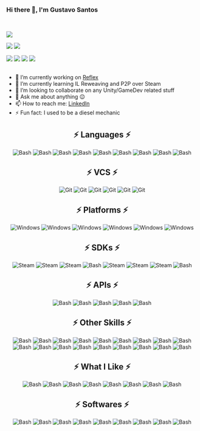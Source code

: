 ### Hi there 👋, I'm Gustavo Santos

<br>

<p align = "left">
 <img  src="https://github-readme-streak-stats.herokuapp.com/?user=gustavopsantos&count_private=true&show_icons=true&locale=en&layout=compact&theme=tokyonight&line_height=0" />
</p>

<p align = "left">
  <img  src = "https://github-readme-stats.vercel.app/api?username=gustavopsantos&count_private=true&show_icons=true&theme=tokyonight&line_height=27">
  <img src = "https://github-readme-stats.vercel.app/api/top-langs/?username=gustavopsantos&count_private=true&theme=tokyonight">
</p>

![](https://vistr.dev/badge?repo=gustavopsantos.gustavopsantos)
[![](https://img.shields.io/badge/-@codinggustavo-%231DA1F2?style=flat-square&logo=twitter&logoColor=ffffff)](https://twitter.com/codinggustavo)
[![](https://img.shields.io/badge/-@gustavopsantos-%23181717?style=flat-square&logo=github)](https://github.com/gustavopsantos)
[![](https://img.shields.io/badge/-Gustavo%20Santos-blue?style=flat-square&logo=Linkedin&logoColor=white&link=https://www.linkedin.com/in/codinggustavo/)](https://www.linkedin.com/in/codinggustavo/)


## 

- 🔭 I’m currently working on [Reflex](https://github.com/gustavopsantos/reflex)
- 🌱 I’m currently learning IL Reweaving and P2P over Steam
- 👯 I’m looking to collaborate on any Unity/GameDev related stuff
- 💬 Ask me about anything 😉
- 📫 How to reach me: [LinkedIn](https://www.linkedin.com/in/codinggustavo/)
- ⚡ Fun fact: I used to be a diesel mechanic


<h2 align="center">⚡ Languages ⚡</h2>  
<p align = "center">
  <img alt="Bash" src="https://img.shields.io/badge/Bash-141414?style=flat&logo=GNUBash">
  <img alt="Bash" src="https://img.shields.io/badge/C-00599C?style=flat&logo=c">
  <img alt="Bash" src="https://img.shields.io/badge/C++-0179c3?style=flat&logo=cplusplus">
  <img alt="Bash" src="https://img.shields.io/badge/C%23-92458c?style=flat&logo=csharp">
  <img alt="Bash" src="https://img.shields.io/badge/GLSL-141414?style=flat&logo=OPENGL">
  <img alt="Bash" src="https://img.shields.io/badge/HLSL-141414?style=flat&logo=OPENGL">
  <img alt="Bash" src="https://img.shields.io/badge/MSQL-d12b27?style=flat&logo=MicrosoftSQLServer">
  <img alt="Bash" src="https://img.shields.io/badge/IL%20ASM-ffffff?style=flat&logo=Buddy">
  <img alt="Bash" src="https://img.shields.io/badge/Java-d61c1f?style=flat&logo=Java">
</p>

<h2 align="center">⚡ VCS ⚡</h2>  
<p align = "center">
  <img alt="Git" src="https://img.shields.io/badge/Git-141414?style=flat&logo=Git">
  <img alt="Git" src="https://img.shields.io/badge/Git%20LFS-141414?style=flat&logo=Gitlfs">
  <img alt="Git" src="https://img.shields.io/badge/Git%20Flow-ffffff?style=flat&logo=KashFlow">
  <img alt="Git" src="https://img.shields.io/badge/PlasticSCM-f75800?style=flat&logo=ElasticStack">
  <img alt="Git" src="https://img.shields.io/badge/SVN-141414?style=flat&logo=ElasticStack">
  <img alt="Git" src="https://img.shields.io/badge/Mercurial-ffffff?style=flat&logo=Mercurial">
</p>

<h2 align="center">⚡ Platforms ⚡</h2>  
<p align = "center">
  <img alt="Windows" src="https://img.shields.io/badge/Windows-1c9de5?style=flat&logo=Windows">
  <img alt="Windows" src="https://img.shields.io/badge/PS4-003791?style=flat&logo=playstation4">
  <img alt="Windows" src="https://img.shields.io/badge/PS5-003791?style=flat&logo=playstation5">
  <img alt="Windows" src="https://img.shields.io/badge/XBox%20One-107C10?style=flat&logo=xbox">
  <img alt="Windows" src="https://img.shields.io/badge/Android-ffffff?style=flat&logo=android">
  <img alt="Windows" src="https://img.shields.io/badge/iOS-303030?style=flat&logo=ios">
</p>

<h2 align="center">⚡ SDKs ⚡</h2>  
<p align = "center">
  <img alt="Steam" src="https://img.shields.io/badge/Steam-13356a?style=flat&logo=Steam">
  <img alt="Steam" src="https://img.shields.io/badge/HTC%20VIVE-141414?style=flat&logo=Valve">
  <img alt="Steam" src="https://img.shields.io/badge/Oculus-1C1E20?style=flat&logo=Oculus">
  <img alt="Bash" src="https://custom-icon-badges.herokuapp.com/badge/Leap%20Motion-141414.svg?logo=Icon">
  <img alt="Steam" src="https://img.shields.io/badge/Samsung%20GearVR-1428A0?style=flat&logo=Samsung">
  <img alt="Steam" src="https://img.shields.io/badge/Google%20Cardboard-FF7143?style=flat&logo=GoogleCardboard">
  <img alt="Steam" src="https://img.shields.io/badge/FMOD-1C1E20?style=flat&logo=FMOD">
  <img alt="Bash" src="https://custom-icon-badges.herokuapp.com/badge/Vuforia-141414.svg?logo=Icon">
</p>

<h2 align="center">⚡ APIs ⚡</h2>  
<p align = "center">
  <img alt="Bash" src="https://custom-icon-badges.herokuapp.com/badge/OpenGL-141414.svg?logo=Icon">
  <img alt="Bash" src="https://custom-icon-badges.herokuapp.com/badge/DirectInput-141414.svg?logo=Icon">
  <img alt="Bash" src="https://custom-icon-badges.herokuapp.com/badge/OAuth%202.0-141414.svg?logo=Icon">
  <img alt="Bash" src="https://custom-icon-badges.herokuapp.com/badge/REST-141414.svg?logo=Icon">
  <img alt="Bash" src="https://custom-icon-badges.herokuapp.com/badge/OpenCV-141414.svg?logo=Icon">
</p>

<h2 align="center">⚡ Other Skills ⚡</h2>  
<p align = "center">
  <img alt="Bash" src="https://custom-icon-badges.herokuapp.com/badge/Linear%20Algebra-141414.svg?logo=Icon">
  <img alt="Bash" src="https://custom-icon-badges.herokuapp.com/badge/Machine%20Learning-141414.svg?logo=Icon">
  <img alt="Bash" src="https://custom-icon-badges.herokuapp.com/badge/Neural%20Network-141414.svg?logo=Icon">
  <img alt="Bash" src="https://custom-icon-badges.herokuapp.com/badge/Genetic%20Algorithm-141414.svg?logo=Icon">
  <img alt="Bash" src="https://custom-icon-badges.herokuapp.com/badge/3D%20Math-141414.svg?logo=Icon">
  <img alt="Bash" src="https://custom-icon-badges.herokuapp.com/badge/SOLID-141414.svg?logo=Icon">
  <img alt="Bash" src="https://custom-icon-badges.herokuapp.com/badge/Scrum-141414.svg?logo=Icon">
  <img alt="Bash" src="https://custom-icon-badges.herokuapp.com/badge/NGUI-141414.svg?logo=Icon">
  <img alt="Bash" src="https://custom-icon-badges.herokuapp.com/badge/UGUI-141414.svg?logo=Icon">
  <img alt="Bash" src="https://custom-icon-badges.herokuapp.com/badge/IMGUI-141414.svg?logo=Icon">
  <img alt="Bash" src="https://custom-icon-badges.herokuapp.com/badge/Domain%20Driven%20Design-141414.svg?logo=Icon">
  <img alt="Bash" src="https://custom-icon-badges.herokuapp.com/badge/Dependency%20Injection-141414.svg?logo=Icon">
  <img alt="Bash" src="https://custom-icon-badges.herokuapp.com/badge/Reactive%20Programming-141414.svg?logo=Icon">
  <img alt="Bash" src="https://custom-icon-badges.herokuapp.com/badge/CI/CD-141414.svg?logo=Icon">
  <img alt="Bash" src="https://custom-icon-badges.herokuapp.com/badge/Build%20Pipelines-141414.svg?logo=Icon">
  <img alt="Bash" src="https://custom-icon-badges.herokuapp.com/badge/Profiling-141414.svg?logo=Icon">
  <img alt="Bash" src="https://custom-icon-badges.herokuapp.com/badge/Test%20Automation-141414.svg?logo=Icon">
  <img alt="Bash" src="https://custom-icon-badges.herokuapp.com/badge/Networking-141414.svg?logo=Icon">
</p>

<h2 align="center">⚡ What I Like ⚡</h2>  
<p align = "center">
  <img alt="Bash" src="https://custom-icon-badges.herokuapp.com/badge/Sports-141414.svg?logo=Icon">
  <img alt="Bash" src="https://custom-icon-badges.herokuapp.com/badge/Music-141414.svg?logo=Icon">
  <img alt="Bash" src="https://custom-icon-badges.herokuapp.com/badge/Art-141414.svg?logo=Icon">
  <img alt="Bash" src="https://custom-icon-badges.herokuapp.com/badge/Games-141414.svg?logo=Icon">
  <img alt="Bash" src="https://custom-icon-badges.herokuapp.com/badge/Game%20Jams-141414.svg?logo=Icon">
  <img alt="Bash" src="https://custom-icon-badges.herokuapp.com/badge/Design-141414.svg?logo=Icon">
  <img alt="Bash" src="https://custom-icon-badges.herokuapp.com/badge/Learn%20How%20Things%20Work-141414.svg?logo=Icon">
  <img alt="Bash" src="https://custom-icon-badges.herokuapp.com/badge/Mechanics-141414.svg?logo=Icon">
</p>

<h2 align="center">⚡ Softwares ⚡</h2>  
<p align = "center">
  <img alt="Bash" src="https://custom-icon-badges.herokuapp.com/badge/Unity-141414.svg?logo=Icon">
  <img alt="Bash" src="https://custom-icon-badges.herokuapp.com/badge/JetBrains%20Rider-141414.svg?logo=Icon">
  <img alt="Bash" src="https://custom-icon-badges.herokuapp.com/badge/Visual%20Studio-141414.svg?logo=Icon">
  <img alt="Bash" src="https://custom-icon-badges.herokuapp.com/badge/Autodesk%20Maya-141414.svg?logo=Icon">
  <img alt="Bash" src="https://custom-icon-badges.herokuapp.com/badge/Adobe%20Photoshop-141414.svg?logo=Icon">
  <img alt="Bash" src="https://custom-icon-badges.herokuapp.com/badge/Jira-141414.svg?logo=Icon">
  <img alt="Bash" src="https://custom-icon-badges.herokuapp.com/badge/Trello-141414.svg?logo=Icon">
  <img alt="Bash" src="https://custom-icon-badges.herokuapp.com/badge/Jenkins-141414.svg?logo=Icon">
  <img alt="Bash" src="https://custom-icon-badges.herokuapp.com/badge/Audacity-141414.svg?logo=Icon">
</p>
